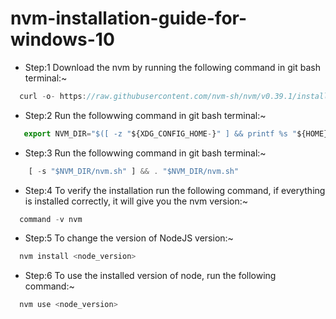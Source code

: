 # nvm-installation-guide-for-windows-10

- Step:1 Download the nvm by running the following command in git bash terminal:~
```js
  curl -o- https://raw.githubusercontent.com/nvm-sh/nvm/v0.39.1/install.sh | bash
```
- Step:2 Run the followwing command in git bash terminal:~
 ```js
    export NVM_DIR="$([ -z "${XDG_CONFIG_HOME-}" ] && printf %s "${HOME}/.nvm" || printf %s "${XDG_CONFIG_HOME}/nvm")"
 ```
 - Step:3 Run the followwing command in git bash terminal:~
  ```js
      [ -s "$NVM_DIR/nvm.sh" ] && . "$NVM_DIR/nvm.sh"
  ```
  - Step:4 To verify the installation run the following command, if everything is installed correctly, it will give you the nvm version:~
  ```js
    command -v nvm
  ```
 - Step:5 To change the version of NodeJS version:~
  ```js
    nvm install <node_version>
  ```
   - Step:6 To use the installed version of node, run the following command:~
  ```js
    nvm use <node_version>
  ```
  
